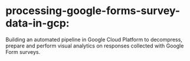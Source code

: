 # processing-google-forms-survey-data-in-gcp:
Building an automated pipeline in Google Cloud Platform to decompress, prepare and perform visual analytics on responses collected with Google Form surveys.
